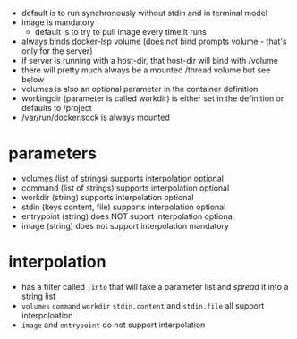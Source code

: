 
* default is to run synchronously without stdin and in terminal model
* image is mandatory
    * default is to try to pull image every time it runs 
* always binds docker-lsp volume (does not bind prompts volume - that's only for the server)
* if server is running with a host-dir, that host-dir will bind with /volume
* there will pretty much always be a mounted /thread volume but see below
* volumes is also an optional parameter in the container definition
* workingdir (parameter is called workdir) is either set in the definition or defaults to /project
* /var/run/docker.sock is always mounted

# parameters

* volumes (list of strings)  supports interpolation         optional
* command (list of strings)  supports interpolation         optional
* workdir (string)           supports interpolation         optional
* stdin (keys content, file) supports interpolation         optional
* entrypoint (string)        does NOT suport interpolation  optional
* image (string)             does not support interpolation mandatory

# interpolation

* has a filter called `|into` that will take a parameter list and _spread_ it into a string list
* `volumes` `command` `workdir` `stdin.content` and `stdin.file` all support interpoloation
* `image` and `entrypoint` do not support interpolation

